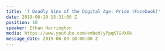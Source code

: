 ```yaml
---
title: '7 Deadly Sins of the Digital Age: Pride (Facebook)'
date: 2019-06-10 15:31:00 Z
position: 10
speaker: Ethan Harrington
media: https://www.youtube.com/embed/yPpqKlGdXXk
message_date: 2019-06-09 10:00:00 Z
---
```


